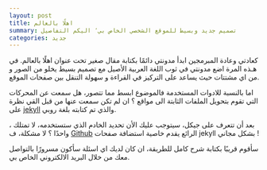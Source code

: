 ```yaml
---
layout: post
title: اهلًا بالعالم
summary: تصميم جديد وبسيط للموقع الشخصي الخاص بي٬ اليكم التفاصيل
categories: جديد
---
```


كعادتي وعادة المبرمجين ابدأ مدونتي دائمًا بكتابة مقال صغير تحت عنوان اهلًا بالعالم.
في  هـذه المرة اضع مدونتي في ثوب اللغة العربية الأصيل مع تصميم بسيط يخلو من الصور و من اي مشتتات حيث يساعد على التركيز في القراءة و سهولة التنقل بين صفحات الموقع.

اما بالنسبة للادوات المستخدمة فالموضوع ابسط مما تتصور، هل سمعت عن المحركات التي تقوم بتحويل الملفات الثابتة الى مواقع ؟
ان لم تكن سمعت عنها من قبل القي نظرة على  [jekyll](http://https://jekyllrb.com/) والذي تم كتابته بلغة روبي.

بعد أن تتعرف على جيكل، سيتوجب عليك الأن تحديد الخادم الذي ستستخدمه، لا تمتلك ، واحدًا ؟ لا مشكلة، ف 
[Github](https://pages.github.com/) الرائع يقدم خاصية استضافة صفحات jekyll بشكل مجاني !

سأقوم قريبًا بكتابة شرح كامل للطريقة، ان كان لديك اي اسئلة سأكون مسرورًا بالتواصل معك من خلال البريد الالكتروني الخاص بي.

